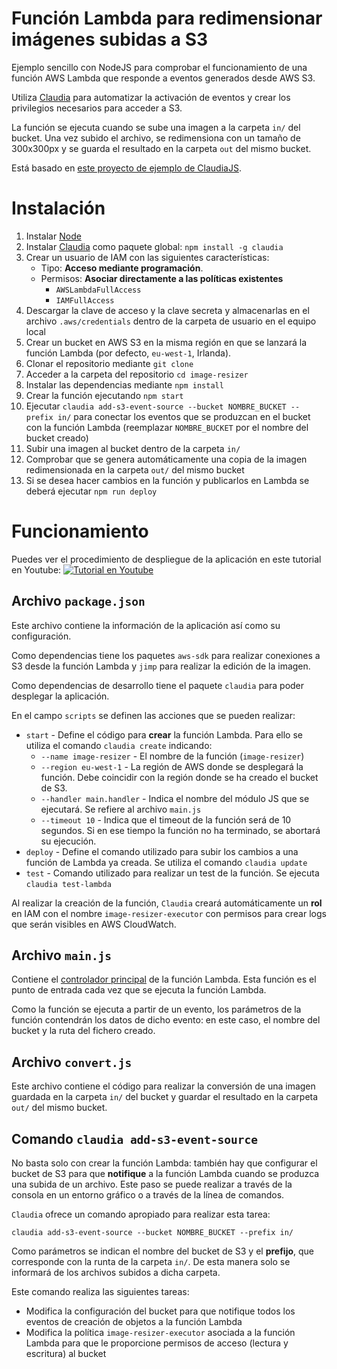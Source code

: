 # Función Lambda para redimensionar imágenes subidas a S3
Ejemplo sencillo con NodeJS para comprobar el funcionamiento de una función AWS Lambda que responde a eventos generados desde AWS S3.

Utiliza [Claudia](https://claudiajs.com/) para automatizar la activación de eventos y crear los privilegios necesarios para acceder a S3.

La función se ejecuta cuando se sube una imagen a la carpeta `in/` del bucket. Una vez subido el archivo, se redimensiona con un tamaño de 300x300px y se guarda el resultado en la carpeta `out` del mismo bucket.

Está basado en [este proyecto de ejemplo de ClaudiaJS](https://github.com/claudiajs/example-projects/tree/master/s3-file-processing).

# Instalación
1. Instalar [Node](https://nodejs.org/es/)
2. Instalar [Claudia](https://claudiajs.com/) como paquete global: `npm install -g claudia`
3. Crear un usuario de IAM con las siguientes características:
    - Tipo: **Acceso mediante programación**. 
    - Permisos: **Asociar directamente a las políticas existentes**
        - `AWSLambdaFullAccess`
        - `IAMFullAccess`
4. Descargar la clave de acceso y la clave secreta y almacenarlas en el archivo `.aws/credentials` dentro de la carpeta de usuario en el equipo local
5. Crear un bucket en AWS S3 en la misma región en que se lanzará la función Lambda (por defecto, `eu-west-1`, Irlanda).
6. Clonar el repositorio mediante `git clone`
7. Acceder a la carpeta del repositorio `cd image-resizer`
8. Instalar las dependencias mediante `npm install`
9. Crear la función ejecutando `npm start`
10. Ejecutar `claudia add-s3-event-source --bucket NOMBRE_BUCKET --prefix in/` para conectar los eventos que se produzcan en el bucket con la función Lambda (reemplazar `NOMBRE_BUCKET` por el nombre del bucket creado)
11. Subir una imagen al bucket dentro de la carpeta `in/`
12. Comprobar que se genera automáticamente una copia de la imagen redimensionada en la carpeta `out/` del mismo bucket
13. Si se desea hacer cambios en la función y publicarlos en Lambda se deberá ejecutar `npm run deploy`

# Funcionamiento
Puedes ver el procedimiento de despliegue de la aplicación en este tutorial en Youtube:
[![Tutorial en Youtube](https://img.youtube.com/vi/xLQ8BhsB9fU/0.jpg)](https://www.youtube.com/watch?v=xLQ8BhsB9fU)

## Archivo `package.json`
Este archivo contiene la información de la aplicación así como su configuración.

Como dependencias tiene los paquetes `aws-sdk` para realizar conexiones a S3 desde la función Lambda y `jimp` para realizar la edición de la imagen.

Como dependencias de desarrollo tiene el paquete `claudia` para poder desplegar la aplicación.

En el campo `scripts` se definen las acciones que se pueden realizar:
- `start` - Define el código para **crear** la función Lambda. Para ello se utiliza el comando `claudia create` indicando:
  - `--name image-resizer` - El nombre de la función (`image-resizer`)
  - `--region eu-west-1` - La región de AWS donde se desplegará la función. Debe coincidir con la región donde se ha creado el bucket de S3.
  - `--handler main.handler` - Indica el nombre del módulo JS que se ejecutará. Se refiere al archivo `main.js`
  - `--timeout 10` - Indica que el timeout de la función será de 10 segundos. Si en ese tiempo la función no ha terminado, se abortará su ejecución.
- `deploy` - Define el comando utilizado para subir los cambios a una función de Lambda ya creada. Se utiliza el comando `claudia update`
- `test` - Comando utilizado para realizar un test de la función. Se ejecuta `claudia test-lambda`

Al realizar la creación de la función, `Claudia` creará automáticamente un **rol** en IAM con el nombre `image-resizer-executor` con permisos para crear logs que serán visibles en AWS CloudWatch.

## Archivo `main.js`
Contiene el [controlador principal](https://docs.aws.amazon.com/lambda/latest/dg/nodejs-prog-model-handler.html) de la función Lambda. Esta función es el punto de entrada cada vez que se ejecuta la función Lambda.

Como la función se ejecuta a partir de un evento, los parámetros de la función contendrán los datos de dicho evento: en este caso, el nombre del bucket y la ruta del fichero creado.

## Archivo `convert.js`
Este archivo contiene el código para realizar la conversión de una imagen guardada en la carpeta `in/` del bucket y guardar el resultado en la carpeta `out/` del mismo bucket.

## Comando `claudia add-s3-event-source`
No basta solo con crear la función Lambda: también hay que configurar el bucket de S3 para que **notifique** a la función Lambda cuando se produzca una subida de un archivo. Este paso se puede realizar a través de la consola en un entorno gráfico o a través de la línea de comandos.

`Claudia` ofrece un comando apropiado para realizar esta tarea: 

`claudia add-s3-event-source --bucket NOMBRE_BUCKET --prefix in/`

Como parámetros se indican el nombre del bucket de S3 y el **prefijo**, que corresponde con la runta de la carpeta `in/`. De esta manera solo se informará de los archivos subidos a dicha carpeta.

Este comando realiza las siguientes tareas:
- Modifica la configuración del bucket para que notifique todos los eventos de creación de objetos a la función Lambda
- Modifica la política `image-resizer-executor` asociada a la función Lambda para que le proporcione permisos de acceso (lectura y escritura) al bucket
